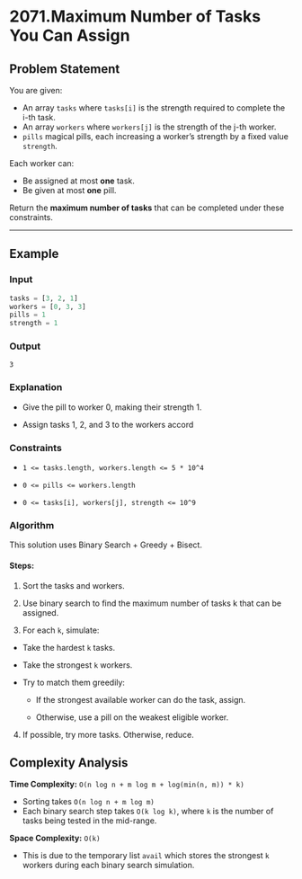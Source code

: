 # 2071.Maximum Number of Tasks You Can Assign

## Problem Statement

You are given:

- An array `tasks` where `tasks[i]` is the strength required to complete the i-th task.
- An array `workers` where `workers[j]` is the strength of the j-th worker.
- `pills` magical pills, each increasing a worker’s strength by a fixed value `strength`.

Each worker can:
- Be assigned at most **one** task.
- Be given at most **one** pill.

Return the **maximum number of tasks** that can be completed under these constraints.

---

## Example

### Input
```python
tasks = [3, 2, 1]
workers = [0, 3, 3]
pills = 1
strength = 1
```
### Output
```
3
```
### Explanation
+ Give the pill to worker 0, making their strength 1.

+ Assign tasks 1, 2, and 3 to the workers accord

### Constraints
+ `1 <= tasks.length, workers.length <= 5 * 10^4`

+ `0 <= pills <= workers.length`

+ `0 <= tasks[i], workers[j], strength <= 10^9  `

### Algorithm
This solution uses Binary Search + Greedy + Bisect.

#### Steps:
1. Sort the tasks and workers.

2. Use binary search to find the maximum number of tasks k that can be assigned.

3. For each `k`, simulate:

  + Take the hardest `k` tasks.
  
  + Take the strongest `k` workers.
  
  + Try to match them greedily:
  
    + If the strongest available worker can do the task, assign.
  
    + Otherwise, use a pill on the weakest eligible worker.

4. If possible, try more tasks. Otherwise, reduce.

## Complexity Analysis

**Time Complexity:** `O(n log n + m log m + log(min(n, m)) * k)`

- Sorting takes `O(n log n + m log m)`
- Each binary search step takes `O(k log k)`, where `k` is the number of tasks being tested in the mid-range.

**Space Complexity:** `O(k)`  
- This is due to the temporary list `avail` which stores the strongest `k` workers during each binary search simulation.
 


